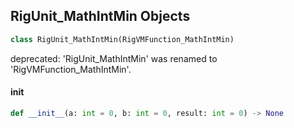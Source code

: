 ## RigUnit_MathIntMin Objects

```python
class RigUnit_MathIntMin(RigVMFunction_MathIntMin)
```

deprecated: 'RigUnit_MathIntMin' was renamed to 'RigVMFunction_MathIntMin'.

<a id="unreal.RigUnit_MathIntMin.__init__"></a>

#### __init__

```python
def __init__(a: int = 0, b: int = 0, result: int = 0) -> None
```

<a id="unreal.RigVMFunction_MathIntMax"></a>